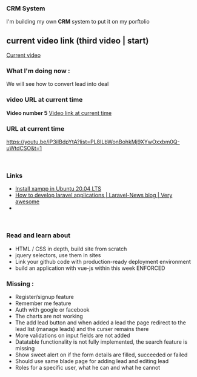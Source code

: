 
### CRM System 
I'm building my own **CRM** system to put it on my porftolio

## current video link (third video | start)
[Current video](https://youtu.be/iP3iIBdpYtA?list=PL8ILbWonBohkMj9XYwOxxbm0Q-uWtdCSO&t=1)

### What I'm doing now : 
We will see how to convert lead into deal



### video URL at current time

__Video number 5__
[Video link at current time](https://youtu.be/iP3iIBdpYtA?list=PL8ILbWonBohkMj9XYwOxxbm0Q-uWtdCSO&t=1)


### URL at current time

https://youtu.be/iP3iIBdpYtA?list=PL8ILbWonBohkMj9XYwOxxbm0Q-uWtdCSO&t=1

<br>


### Links

- [Install xampp in Ubuntu 20.04 LTS](https://www.how2shout.com/linux/how-to-install-xampp-on-ubuntu-20-04-lts/)
- [How to develop laravel applications | Laravel-News blog | Very awesome](https://laravel-news.com/how-i-develop-applications-with-laravel)
- 

<br>


### Read and learn about

- HTML / CSS in depth, build site from scratch
- jquery selectors, use them in sites
- Link your github code with production-ready deployment environment
- build an application with vue-js within this week ENFORCED


### Missing : 
- Register/signup feature  
- Remember me feature
- Auth with google or facebook
- The charts are not working
- The add lead button and when added a lead the page redirect to the lead list (manage leads) and the curser remains there
- More validations on input fields are not added
- Datatable functionality is not fully implemented, the search feature is missing
- Show sweet alert on if the form details are filled, succeeded or failed
- Should use same blade page for adding lead and editing lead
- Roles for a specific user, what he can and what he cannot
